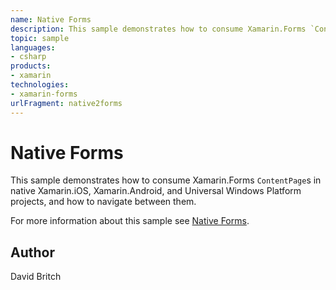 ```yaml
---
name: Native Forms
description: This sample demonstrates how to consume Xamarin.Forms `ContentPage`s in native Xamarin.iOS, Xamarin.Android, and Universal Windows Platform project...
topic: sample
languages:
- csharp
products:
- xamarin
technologies:
- xamarin-forms
urlFragment: native2forms
---
```

Native Forms
==========

This sample demonstrates how to consume Xamarin.Forms `ContentPage`s in native Xamarin.iOS, Xamarin.Android, and Universal Windows Platform projects, and how to navigate between them.

For more information about this sample see [Native Forms](https://developer.xamarin.com/guides/xamarin-forms/platform-features/native-forms/).

Author
------

David Britch
